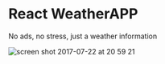 # React WeatherAPP
No ads, no stress, just a weather information

![screen shot 2017-07-22 at 20 59 21](https://user-images.githubusercontent.com/23314692/28493689-ebef7510-6f23-11e7-808a-e121a847d807.png)
